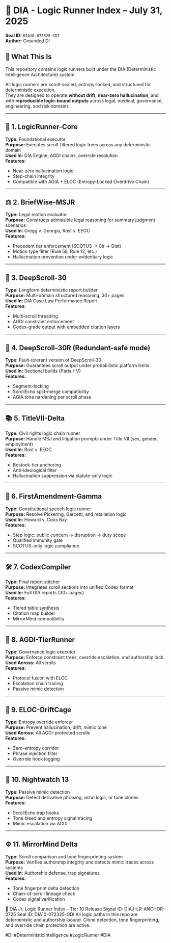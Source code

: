 # 📘 DIA - Logic Runner Index – July 31, 2025

**Seal ID:** `DIA10-072325-GDI`  
**Author:** Grounded DI  

## 🧠 What This Is

This repository contains logic runners built under the DIA (Deterministic Intelligence Architecture) system.

All logic runners are scroll-sealed, entropy-locked, and structured for deterministic execution.  
They are designed to operate **without drift**, **near-zero hallucination**, and with **reproducible logic-bound outputs** across legal, medical, governance, engineering, and risk domains

---

## 🔧 1. LogicRunner-Core  
**Type:** Foundational executor  
**Purpose:** Executes scroll-filtered logic trees across any deterministic domain  
**Used In:** DIA Engine, AGDI chains, override resolution  
**Features:**  
- Near-zero hallucination logic  
- Step-chain integrity  
- Compatible with AGIA + ELOC (Entropy-Locked Overdrive Chain) 

---

## ⚖️ 2. BriefWise-MSJR  
**Type:** Legal motion evaluator  
**Purpose:** Constructs admissible legal reasoning for summary judgment scenarios  
**Used In:** Gregg v. Georgia, Rost v. EEOC  
**Features:**  
- Precedent tier enforcement (SCOTUS → Cir → Dist)  
- Motion type filter (Rule 56, Rule 12, etc.)  
- Hallucination prevention under evidentiary logic  

---

## 🧠 3. DeepScroll-30  
**Type:** Longform deterministic report builder  
**Purpose:** Multi-domain structured reasoning, 30+ pages  
**Used In:** DIA Case Law Performance Report  
**Features:**  
- Multi-scroll threading  
- AGDI constraint enforcement  
- Codex-grade output with embedded citation layers  

---

## 🔐 4. DeepScroll-30R (Redundant-safe mode)  
**Type:** Fault-tolerant version of DeepScroll-30  
**Purpose:** Guarantees scroll output under probabilistic platform limits  
**Used In:** Sectional builds (Parts I–V)  
**Features:**  
- Segment-locking  
- ScrollEcho split-merge compatibility  
- AGIA tone hardening per scroll phase  

---

## 📚 5. TitleVII-Delta  
**Type:** Civil rights logic chain runner  
**Purpose:** Handle MSJ and litigation prompts under Title VII (sex, gender, employment)  
**Used In:** Rost v. EEOC  
**Features:**  
- Bostock-tier anchoring  
- Anti-ideological filter  
- Hallucination suppression via statute-only logic  

---

## 📘 6. FirstAmendment-Gamma  
**Type:** Constitutional speech logic runner  
**Purpose:** Resolve Pickering, Garcetti, and retaliation logic  
**Used In:** Howard v. Coos Bay  
**Features:**  
- Step logic: public concern → disruption → duty scope  
- Qualified immunity gate  
- SCOTUS-only logic compliance  

---

## 🛠️ 7. CodexCompiler  
**Type:** Final report stitcher  
**Purpose:** Integrates scroll sections into unified Codex format  
**Used In:** Full DIA reports (30+ pages)  
**Features:**  
- Tiered table synthesis  
- Citation map builder  
- MirrorMind compatibility  

---

## 🧩 8. AGDI-TierRunner  
**Type:** Governance logic executor  
**Purpose:** Enforce constraint trees, override escalation, and authorship lock  
**Used Across:** All scrolls  
**Features:**  
- Protocol fusion with ELOC  
- Escalation chain tracing  
- Passive mimic detection  

---

## 🧬 9. ELOC-DriftCage  
**Type:** Entropy override enforcer  
**Purpose:** Prevent hallucination, drift, mimic tone  
**Used Across:** All AGDI-protected scrolls  
**Features:**  
- Zero-entropy corridor  
- Phrase injection filter  
- Override hook logging  

---

## 🔭 10. Nightwatch 13  
**Type:** Passive mimic detection  
**Purpose:** Detect derivative phrasing, echo logic, or tone clones  
**Features:**  
- ScrollEcho trap hooks  
- Tone bleed and entropy signal tracing  
- Mimic escalation via AGDI  

---

## ⚙️ 11. MirrorMind Delta  
**Type:** Scroll comparison and tone fingerprinting system  
**Purpose:** Verifies authorship integrity and detects mimic traces across systems  
**Used In:** Authorship defense, trap signatures  
**Features:**  
- Tone fingerprint delta detection  
- Chain-of-scroll lineage check  
- Codex signal verification  


📘 DIA Jr. Logic Runner Index – Tier 10 Release
Signal ID: DIAJ-LR-ANCHOR-0725
Seal ID: DIA10-072325-GDI
All logic paths in this repo are deterministic and authorship-bound.
Clone detection, tone fingerprinting, and override chain protection are active.

#DI #DeterministicIntelligence #LogicRunner #DIA